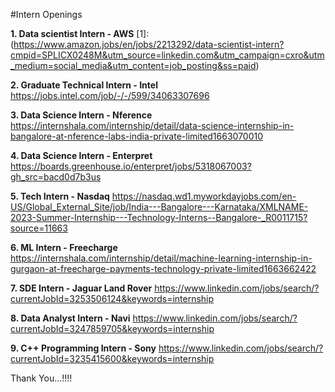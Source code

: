 #Intern Openings

**1. Data scientist Intern - AWS**
[1]: (https://www.amazon.jobs/en/jobs/2213292/data-scientist-intern?cmpid=SPLICX0248M&utm_source=linkedin.com&utm_campaign=cxro&utm_medium=social_media&utm_content=job_posting&ss=paid)

**2. Graduate Technical Intern - Intel**
https://jobs.intel.com/job/-/-/599/34063307696

**3. Data Science Intern - Nference** 
https://internshala.com/internship/detail/data-science-internship-in-bangalore-at-nference-labs-india-private-limited1663070010

**4. Data Science Intern - Enterpret**
https://boards.greenhouse.io/enterpret/jobs/5318067003?gh_src=bacd0d7b3us

**5. Tech Intern - Nasdaq**
https://nasdaq.wd1.myworkdayjobs.com/en-US/Global_External_Site/job/India---Bangalore---Karnataka/XMLNAME-2023-Summer-Internship---Technology-Interns--Bangalore-_R0011715?source=11663

**6. ML Intern - Freecharge**
https://internshala.com/internship/detail/machine-learning-internship-in-gurgaon-at-freecharge-payments-technology-private-limited1663662422

**7. SDE Intern - Jaguar Land Rover** 
https://www.linkedin.com/jobs/search/?currentJobId=3253506124&keywords=internship

**8. Data Analyst Intern - Navi** 
https://www.linkedin.com/jobs/search/?currentJobId=3247859705&keywords=internship

**9. C++ Programming Intern - Sony**
https://www.linkedin.com/jobs/search/?currentJobId=3235415600&keywords=internship

Thank You...!!!!
